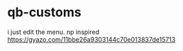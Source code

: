 # qb-customs
 i just edit the menu.  np inspired
https://gyazo.com/11bbe26a9303144c70e013837de15713
